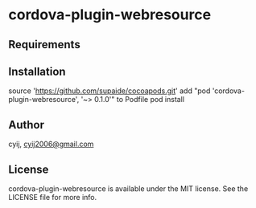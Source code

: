 # cordova-plugin-webresource

## Requirements

## Installation

source 'https://github.com/supaide/cocoapods.git'
add "pod 'cordova-plugin-webresource', '~> 0.1.0'" to Podfile
pod install

## Author

cyij, cyij2006@gmail.com

## License

cordova-plugin-webresource is available under the MIT license. See the LICENSE file for more info.
